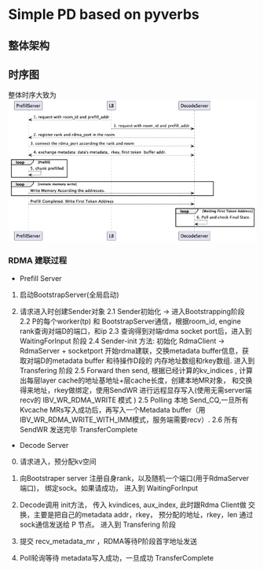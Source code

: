# Simple PD based on pyverbs


## 整体架构


## 时序图

整体时序大致为 ![img](./seq.png)



### RDMA 建联过程

* Prefill Server

1. 启动BootstrapServer(全局启动)

2. 请求进入时创建Sender对象
    2.1  Sender初始化 -> 进入Bootstrapping阶段
    2.2  P的每个worker(tp) 和 BootstrapServer通信，根据room_id, engine rank查询对端D的端口，和ip
    2.3  查询得到对端rdma socket port后，进入到 WaitingForInput 阶段
    2.4  Sender-init 方法: 初始化 RdmaClient -> RdmaServer + socketport 开始rdma建联，交换metadata buffer信息，获取对端D的metadata buffer 和待操作D段的 内存地址数组和rkey数组. 进入到 Transfering 阶段
    2.5  Forward then send, 根据已经计算的kv_indices , 计算出每层layer cache的地址基地址+层cache长度，创建本地MR对象， 和交换得来地址，rkey做绑定，使用SendWR 进行远程显存写入(使用无需server端recv的 IBV_WR_RDMA_WRITE 模式 )
    2.5 Polling 本地 Send_CQ,一旦所有Kvcache MRs写入成功后，再写入一个Metadata buffer（用IBV_WR_RDMA_WRITE_WITH_IMM模式，服务端需要recv）.
    2.6 所有 SendWR 发送完毕 TransferComplete




* Decode Server

0. 请求进入，预分配kv空间

1. 向Bootstraper server 注册自身rank，以及随机一个端口(用于RdmaServer端口)， 绑定sock。如果请成功， 进入到 WaitingForInput

2. Decode调用 init方法， 传入  kvindices, aux_index, 此时跟Rdma Client做 交换，主要是把自己的metadata addr，rkey， 预分配的地址，rkey，len 通过 sock通信发送给 P 节点。  进入到 Transfering 阶段

3. 提交 recv_metadata_mr ，RDMA等待P阶段首字地址发送

4. Poll轮询等待 metadata写入成功，一旦成功 TransferComplete

